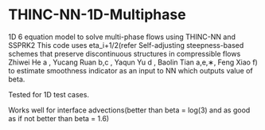 # THINC-NN-1D-Multiphase
1D 6 equation model to solve multi-phase flows using THINC-NN and SSPRK2
This code uses eta_i+1/2(refer Self-adjusting steepness-based schemes that preserve
discontinuous structures in compressible flows
Zhiwei He a , Yucang Ruan b,c , Yaqun Yu d , Baolin Tian a,e,∗, Feng Xiao f) to estimate smoothness indicator as an input to NN which outputs value of beta.

Tested for 1D test cases.

Works well for interface advections(better than beta = log(3) and as good as if not better than beta = 1.6)
